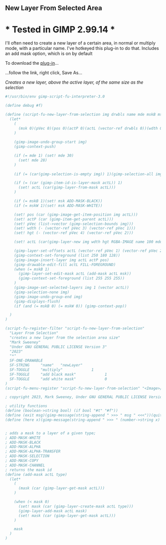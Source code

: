 ## New Layer From Selected Area

# * Tested in GIMP 2.99.14 *

I'll often need to create a new layer of a certain area, in normal or multiply mode, with a particular name. I've hotkeyed this plug-in to do that. Includes an add mask option, which is on by default
  
To download the [plug-in](https://raw.githubusercontent.com/script-fu/script-fu.github.io/main/plug-ins/new-layer-from-selection/new-layer-from-selection.scm)...  
  
...follow the link, right click, Save As...
  
*Creates a new layer, above the active layer, of the same size as the selection*

<!-- include-plugin "new-layer-from-selection" -->
```scheme
#!/usr/bin/env gimp-script-fu-interpreter-3.0

(define debug #f)

(define (script-fu-new-layer-from-selection img drwbls name mde mskB mskW)
  (let*
    (
      (msk 0)(pVec 0)(pos 0)(actP 0)(actL (vector-ref drwbls 0))(wdth 0)(hgt 0)
    )
    
    (gimp-image-undo-group-start img)
    (gimp-context-push)

    (if (= mde 1) (set! mde 30)
      (set! mde 28)
    )
    
    (if (= (car(gimp-selection-is-empty img)) 1)(gimp-selection-all img))

    (if (= (car (gimp-item-id-is-layer-mask actL)) 1)
      (set! actL (car(gimp-layer-from-mask actL)))
    )

    (if (= mskB 1)(set! msk ADD-MASK-BLACK))
    (if (= mskW 1)(set! msk ADD-MASK-WHITE))

    (set! pos (car (gimp-image-get-item-position img actL)))
    (set! actP (car (gimp-item-get-parent actL)))
    (set! pVec (list->vector (gimp-selection-bounds img)))
    (set! wdth (- (vector-ref pVec 3) (vector-ref pVec 1)))
    (set! hgt (- (vector-ref pVec 4) (vector-ref pVec 2)))

    (set! actL (car(gimp-layer-new img wdth hgt RGBA-IMAGE name 100 mde)))

    (gimp-layer-set-offsets actL (vector-ref pVec 1) (vector-ref pVec 2))
    (gimp-context-set-foreground (list 250 180 128))
    (gimp-image-insert-layer img actL actP pos)
    (gimp-drawable-edit-fill actL FILL-FOREGROUND)
    (when (= mskB 1)
      (gimp-layer-set-edit-mask actL (add-mask actL msk))
      (gimp-context-set-foreground (list 255 255 255))
    )
    (gimp-image-set-selected-layers img 1 (vector actL))
    (gimp-selection-none img)
    (gimp-image-undo-group-end img)
    (gimp-displays-flush)
    (if (and (= mskB 0) (= mskW 0)) (gimp-context-pop))

  )
)

(script-fu-register-filter "script-fu-new-layer-from-selection"
  "Layer From Selection" 
  "creates a new layer from the selection area size"
  "Mark Sweeney"
  "Under GNU GENERAL PUBLIC LICENSE Version 3"
  "2023"
  "*"
  SF-ONE-DRAWABLE
  SF-STRING     "name"   "newLayer"
  SF-TOGGLE     "multiply"             1
  SF-TOGGLE     "add black mask"             1
  SF-TOGGLE     "add white mask"             0
)
(script-fu-menu-register "script-fu-new-layer-from-selection" "<Image>/Layer")

; copyright 2023, Mark Sweeney, Under GNU GENERAL PUBLIC LICENSE Version 3

; utility functions
(define (boolean->string bool) (if bool "#t" "#f"))
(define (exit msg)(gimp-message(string-append " >>> " msg " <<<"))(quit))
(define (here x)(gimp-message(string-append " >>> " (number->string x) " <<<")))


; adds a mask to a layer of a given type;
; ADD-MASK-WHITE
; ADD-MASK-BLACK
; ADD-MASK-ALPHA
; ADD-MASK-ALPHA-TRANSFER
; ADD-MASK-SELECTION
; ADD-MASK-COPY
; ADD-MASK-CHANNEL
; returns the mask id
(define (add-mask actL type)
  (let*
    (
      (mask (car (gimp-layer-get-mask actL)))
    )

    (when (< mask 0)
      (set! mask (car (gimp-layer-create-mask actL type)))
      (gimp-layer-add-mask actL mask)
      (set! mask (car (gimp-layer-get-mask actL)))
    )

    mask
  )
)

```
